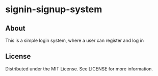 # signin-signup-system

## About
This is a simple login system, where a user can register and log in

## License
Distributed under the MIT License. See LICENSE for more information.
